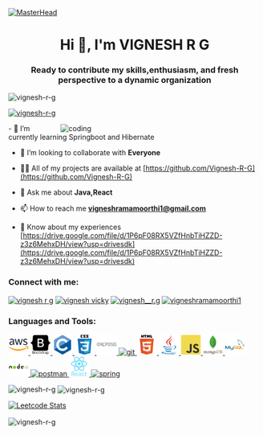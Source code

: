 [![MasterHead](https://visme.co/blog/wp-content/uploads/2019/10/animated-presentation-software-header-wide.gif)](https://github.com/Vignesh-R-G)
<h1 align="center">Hi 👋, I'm VIGNESH R G</h1>
<h3 align="center">Ready to contribute my skills,enthusiasm, and fresh perspective to a dynamic organization</h3>
<p align="left"> <img src="https://komarev.com/ghpvc/?username=vignesh-r-g&label=Profile%20views&color=0e75b6&style=flat" alt="vignesh-r-g" /> </p>

<p align="left"> <a href="https://github.com/ryo-ma/github-profile-trophy"><img src="https://github-profile-trophy.vercel.app/?username=vignesh-r-g" alt="vignesh-r-g" /></a> </p>
<img align="right" alt="coding" width="400" src="https://cdn.dribbble.com/users/926537/screenshots/4502924/media/18181eb39eec9784db256e246954adba.gif">
- 🌱 I’m currently learning Springboot and Hibernate

- 👯 I’m looking to collaborate with **Everyone**

- 👨‍💻 All of my projects are available at [https://github.com/Vignesh-R-G](https://github.com/Vignesh-R-G)

- 💬 Ask me about **Java,React**

- 📫 How to reach me **vigneshramamoorthi1@gmail.com**

- 📄 Know about my experiences [https://drive.google.com/file/d/1P6pF08RX5VZfHnbTiHZZD-z3z6MehxDH/view?usp=drivesdk](https://drive.google.com/file/d/1P6pF08RX5VZfHnbTiHZZD-z3z6MehxDH/view?usp=drivesdk)

<h3 align="left">Connect with me:</h3>
<p align="left">
<a href="https://linkedin.com/in/vignesh r g" target="blank"><img align="center" src="https://raw.githubusercontent.com/rahuldkjain/github-profile-readme-generator/master/src/images/icons/Social/linked-in-alt.svg" alt="vignesh r g" height="30" width="40" /></a>
<a href="https://fb.com/vignesh vicky" target="blank"><img align="center" src="https://raw.githubusercontent.com/rahuldkjain/github-profile-readme-generator/master/src/images/icons/Social/facebook.svg" alt="vignesh vicky" height="30" width="40" /></a>
<a href="https://instagram.com/vignesh__r.g" target="blank"><img align="center" src="https://raw.githubusercontent.com/rahuldkjain/github-profile-readme-generator/master/src/images/icons/Social/instagram.svg" alt="vignesh__r.g" height="30" width="40" /></a>
<a href="https://www.leetcode.com/vigneshramamoorthi1" target="blank"><img align="center" src="https://raw.githubusercontent.com/rahuldkjain/github-profile-readme-generator/master/src/images/icons/Social/leet-code.svg" alt="vigneshramamoorthi1" height="30" width="40" /></a>
</p>

<h3 align="left">Languages and Tools:</h3>
<p align="left"> <a href="https://aws.amazon.com" target="_blank" rel="noreferrer"> <img src="https://raw.githubusercontent.com/devicons/devicon/master/icons/amazonwebservices/amazonwebservices-original-wordmark.svg" alt="aws" width="40" height="40"/> </a> <a href="https://getbootstrap.com" target="_blank" rel="noreferrer"> <img src="https://raw.githubusercontent.com/devicons/devicon/master/icons/bootstrap/bootstrap-plain-wordmark.svg" alt="bootstrap" width="40" height="40"/> </a> <a href="https://www.cprogramming.com/" target="_blank" rel="noreferrer"> <img src="https://raw.githubusercontent.com/devicons/devicon/master/icons/c/c-original.svg" alt="c" width="40" height="40"/> </a> <a href="https://www.w3schools.com/css/" target="_blank" rel="noreferrer"> <img src="https://raw.githubusercontent.com/devicons/devicon/master/icons/css3/css3-original-wordmark.svg" alt="css3" width="40" height="40"/> </a> <a href="https://expressjs.com" target="_blank" rel="noreferrer"> <img src="https://raw.githubusercontent.com/devicons/devicon/master/icons/express/express-original-wordmark.svg" alt="express" width="40" height="40"/> </a> <a href="https://git-scm.com/" target="_blank" rel="noreferrer"> <img src="https://www.vectorlogo.zone/logos/git-scm/git-scm-icon.svg" alt="git" width="40" height="40"/> </a> <a href="https://www.w3.org/html/" target="_blank" rel="noreferrer"> <img src="https://raw.githubusercontent.com/devicons/devicon/master/icons/html5/html5-original-wordmark.svg" alt="html5" width="40" height="40"/> </a> <a href="https://www.java.com" target="_blank" rel="noreferrer"> <img src="https://raw.githubusercontent.com/devicons/devicon/master/icons/java/java-original.svg" alt="java" width="40" height="40"/> </a> <a href="https://developer.mozilla.org/en-US/docs/Web/JavaScript" target="_blank" rel="noreferrer"> <img src="https://raw.githubusercontent.com/devicons/devicon/master/icons/javascript/javascript-original.svg" alt="javascript" width="40" height="40"/> </a> <a href="https://www.mongodb.com/" target="_blank" rel="noreferrer"> <img src="https://raw.githubusercontent.com/devicons/devicon/master/icons/mongodb/mongodb-original-wordmark.svg" alt="mongodb" width="40" height="40"/> </a> <a href="https://www.mysql.com/" target="_blank" rel="noreferrer"> <img src="https://raw.githubusercontent.com/devicons/devicon/master/icons/mysql/mysql-original-wordmark.svg" alt="mysql" width="40" height="40"/> </a> <a href="https://nodejs.org" target="_blank" rel="noreferrer"> <img src="https://raw.githubusercontent.com/devicons/devicon/master/icons/nodejs/nodejs-original-wordmark.svg" alt="nodejs" width="40" height="40"/> </a> <a href="https://postman.com" target="_blank" rel="noreferrer"> <img src="https://www.vectorlogo.zone/logos/getpostman/getpostman-icon.svg" alt="postman" width="40" height="40"/> </a> <a href="https://reactjs.org/" target="_blank" rel="noreferrer"> <img src="https://raw.githubusercontent.com/devicons/devicon/master/icons/react/react-original-wordmark.svg" alt="react" width="40" height="40"/> </a> <a href="https://spring.io/" target="_blank" rel="noreferrer"> <img src="https://www.vectorlogo.zone/logos/springio/springio-icon.svg" alt="spring" width="40" height="40"/> </a> </p>

<p><img align="left" src="https://github-readme-stats.vercel.app/api/top-langs?username=vignesh-r-g&show_icons=true&locale=en&layout=compact" alt="vignesh-r-g" /></p>

<p>&nbsp;<img align="center" src="https://github-readme-stats.vercel.app/api?username=vignesh-r-g&show_icons=true&locale=en" alt="vignesh-r-g" /></p>

[![Leetcode Stats](https://leetcard.jacoblin.cool/vigneshramamoorthi1)](https://leetcode.com/vigneshramamoorthi1)
<p><img align="center" src="https://github-readme-streak-stats.herokuapp.com/?user=vignesh-r-g&" alt="vignesh-r-g" /></p>
